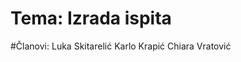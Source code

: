 # Tema: Izrada ispita

#Članovi: Luka Skitarelić
          Karlo Krapić
          Chiara Vratović     
